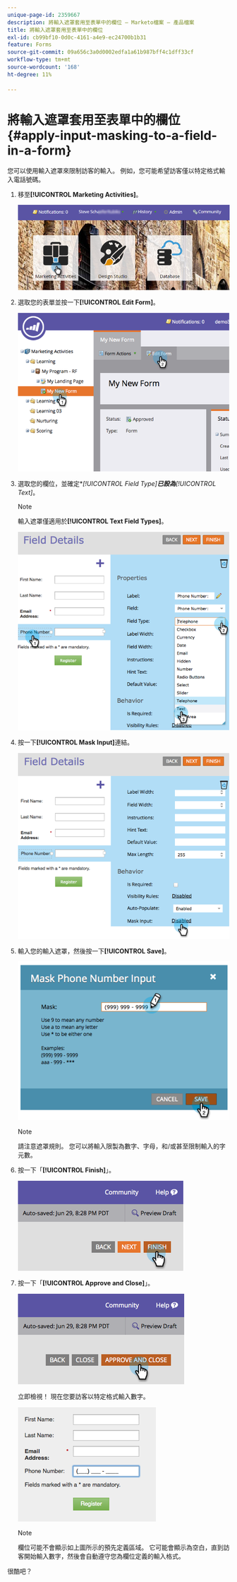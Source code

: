 ```yaml
---
unique-page-id: 2359667
description: 將輸入遮罩套用至表單中的欄位 — Marketo檔案 — 產品檔案
title: 將輸入遮罩套用至表單中的欄位
exl-id: cb99bf10-0d0c-4161-a4e9-ec24700b1b31
feature: Forms
source-git-commit: 09a656c3a0d0002edfa1a61b987bff4c1dff33cf
workflow-type: tm+mt
source-wordcount: '168'
ht-degree: 11%

---
```


# 將輸入遮罩套用至表單中的欄位 {#apply-input-masking-to-a-field-in-a-form}

您可以使用輸入遮罩來限制訪客的輸入。 例如，您可能希望訪客僅以特定格式輸入電話號碼。

1. 移至&#x200B;**[!UICONTROL Marketing Activities]**。

   ![](assets/login-marketing-activities-4.png)

1. 選取您的表單並按一下&#x200B;**[!UICONTROL Edit Form]**。

   ![](assets/image2014-9-15-13-3a40-3a44.png)

1. 選取您的欄位，並確定&#x200B;**[!UICONTROL Field Type]***已設為&#x200B;**[!UICONTROL Text]**。

   >[!NOTE]
   >
   >輸入遮罩僅適用於&#x200B;**[!UICONTROL Text Field Types]**。

   ![](assets/image2014-9-15-13-3a40-3a53.png)

1. 按一下&#x200B;**[!UICONTROL Mask Input]**&#x200B;連結。

   ![](assets/image2014-9-15-13-3a41-3a3.png)

1. 輸入您的輸入遮罩，然後按一下&#x200B;**[!UICONTROL Save]**。

   ![](assets/image2014-9-15-13-3a41-3a14.png)

   >[!NOTE]
   >
   >請注意遮罩規則。 您可以將輸入限製為數字、字母，和/或甚至限制輸入的字元數。

1. 按一下「**[!UICONTROL Finish]**」。

   ![](assets/image2014-9-15-13-3a41-3a22.png)

1. 按一下「**[!UICONTROL Approve and Close]**」。

   ![](assets/image2014-9-15-13-3a41-3a28.png)

   立即檢視！ 現在您要訪客以特定格式輸入數字。

   ![](assets/image2014-9-15-13-3a41-3a39.png)

   >[!NOTE]
   >
   >欄位可能不會顯示如上圖所示的預先定義區域。 它可能會顯示為空白，直到訪客開始輸入數字，然後會自動遵守您為欄位定義的輸入格式。

很酷吧？
